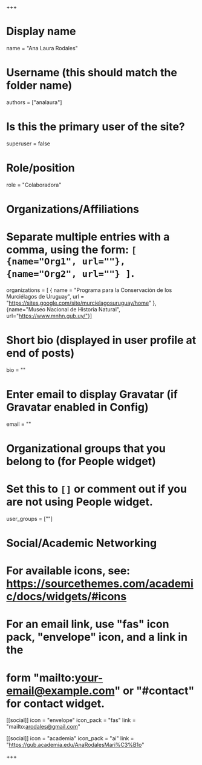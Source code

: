 +++
# Display name
name = "Ana Laura Rodales"

# Username (this should match the folder name)
authors = ["analaura"]

# Is this the primary user of the site?
superuser = false

# Role/position
role = "Colaboradora"

# Organizations/Affiliations
#   Separate multiple entries with a comma, using the form: `[ {name="Org1", url=""}, {name="Org2", url=""} ]`.
organizations = [ { name = "Programa para la Conservación de los Murciélagos de Uruguay", url = "https://sites.google.com/site/murcielagosuruguay/home" }, {name="Museo Nacional de Historia Natural", url="https://www.mnhn.gub.uy/"}]

# Short bio (displayed in user profile at end of posts)
bio = ""

# Enter email to display Gravatar (if Gravatar enabled in Config)
email = ""


# Organizational groups that you belong to (for People widget)
#   Set this to `[]` or comment out if you are not using People widget.
user_groups = [""]

# Social/Academic Networking
# For available icons, see: https://sourcethemes.com/academic/docs/widgets/#icons
#   For an email link, use "fas" icon pack, "envelope" icon, and a link in the
#   form "mailto:your-email@example.com" or "#contact" for contact widget.

[[social]]
  icon = "envelope"
  icon_pack = "fas"
  link = "mailto:arodales@gmail.com"

[[social]]
  icon = "academia"
  icon_pack = "ai"
  link = "https://gub.academia.edu/AnaRodalesMari%C3%B1o"


+++

